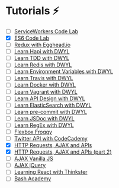 # Tutorials :zap:

- [ ] [ServiceWorkers Code Lab](https://www.code-labs.io/codelabs/offline/#0)
- [x] [ES6 Code Lab](https://www.code-labs.io/codelabs/chrome-es2015/#0)
- [ ] [Redux with Egghead.io](https://egghead.io/series/getting-started-with-redux)
- [ ] [Learn Hapi with DWYL](https://github.com/dwyl/learn-hapi)
- [ ] [Learn TDD with DWYL](https://github.com/dwyl/learn-tdd)
- [ ] [Learn Redis with DWYL](https://github.com/dwyl/learn-redis)
- [ ] [Learn Environment Variables with DWYL](https://github.com/dwyl/learn-environment-variables)
- [ ] [Learn Travis with DWYL](https://github.com/dwyl/learn-travis)
- [ ] [Learn Docker with DWYL](https://github.com/dwyl/learn-docker)
- [ ] [Learn Vagrant with DWYL](https://github.com/dwyl/learn-vagrant)
- [ ] [Learn API Design with DWYL](https://github.com/dwyl/learn-api-design)
- [ ] [Learn ElasticSearch with DWYL](https://github.com/dwyl/learn-elasticsearch)
- [ ] [Learn pre-commit with DWYL](https://github.com/dwyl/learn-pre-commit)
- [ ] [Learn JSDoc with DWYL](https://github.com/dwyl/learn-jsdoc)
- [ ] [Learn RegEx with DWYL](https://github.com/dwyl/learn-regex)
- [ ] [Flexbox Froggy](http://flexboxfroggy.com/)
- [ ] [Twitter API with CodeCademy](https://www.codecademy.com/en/tracks/twitter)
- [x] [HTTP Requests, AJAX and APIs](http://tutorials.codebar.io/js/lesson4/tutorial.html)
- [x] [HTTP Requests, AJAX and APIs (part 2)](http://tutorials.codebar.io/js/lesson5/tutorial.html)
- [ ] [AJAX Vanilla JS](https://developer.mozilla.org/en-US/docs/AJAX/Getting_Started)
- [ ] [AJAX jQuery](https://learn.jquery.com/ajax/)
- [ ] [Learning React with Thinkster](https://thinkster.io/getting-started-with-react)
- [ ] [Bash Academy](http://guide.bash.academy)
